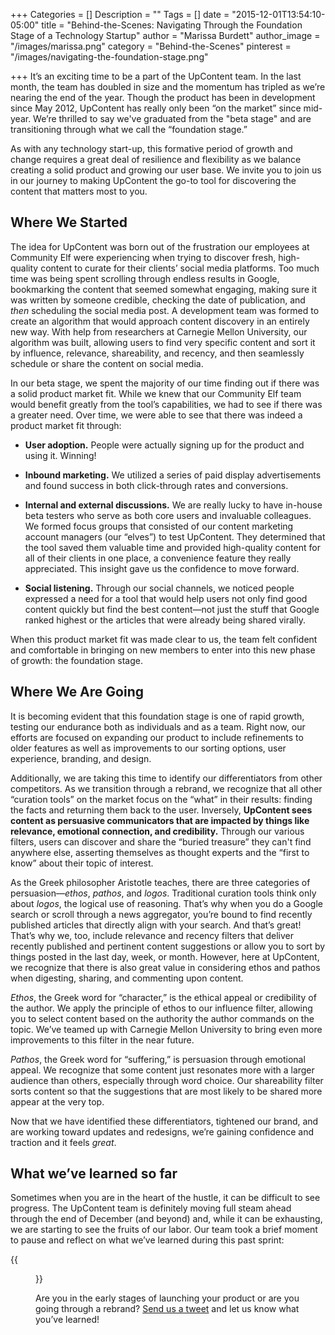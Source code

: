 +++
Categories = []
Description = ""
Tags = []
date = "2015-12-01T13:54:10-05:00"
title = "Behind-the-Scenes: Navigating Through the Foundation Stage of a Technology Startup"
author = "Marissa Burdett"
author_image = "/images/marissa.png"
category = "Behind-the-Scenes"
pinterest = "/images/navigating-the-foundation-stage.png"

+++
It’s an exciting time to be a part of the UpContent team. In the last month, the team has doubled in size and the momentum has tripled as we’re nearing the end of the year. Though the product has been in development since May 2012, UpContent has really only been “on the market” since mid-year. We’re thrilled to say we've graduated from the "beta stage" and are transitioning through what we call the “foundation stage.”

As with any technology start-up, this formative period of growth and change requires a great deal of resilience and flexibility as we balance creating a solid product and growing our user base. We invite you to join us in our journey to making UpContent the go-to tool for discovering the content that matters most to you.

## Where We Started

The idea for UpContent was born out of the frustration our employees at Community Elf were experiencing when trying to discover fresh, high-quality content to curate for their clients’ social media platforms. Too much time was being spent scrolling through endless results in Google, bookmarking the content that seemed somewhat engaging, making sure it was written by someone credible, checking the date of publication, and *then* scheduling the social media post. A development team was formed to create an algorithm that would approach content discovery in an entirely new way. With help from researchers at Carnegie Mellon University, our algorithm was built, allowing users to find very specific content and sort it by influence, relevance, shareability, and recency, and then seamlessly schedule or share the content on social media.

In our beta stage, we spent the majority of our time finding out if there was a solid product market fit. While we knew that our Community Elf team would benefit greatly from the tool’s capabilities, we had to see if there was a greater need. Over time, we were able to see that there was indeed a product market fit through:

- **User adoption.** People were actually signing up for the product and using it. Winning!

- **Inbound marketing.** We utilized a series of paid display advertisements and found success in both click-through rates and conversions.

- **Internal and external discussions.** We are really lucky to have in-house beta testers who serve as both core users and invaluable colleagues. We formed focus groups that consisted of our content marketing account managers (our “elves”) to test UpContent. They determined that the tool saved them valuable time and provided high-quality content for all of their clients in one place, a convenience feature they really appreciated. This insight gave us the confidence to move forward.

- **Social listening.** Through our social channels, we noticed people expressed a need for a tool that would help users not only find good content quickly but find the best content—not just the stuff that Google ranked highest or the articles that were already being shared virally.

When this product market fit was made clear to us, the team felt confident and comfortable in bringing on new members to enter into this new phase of growth: the foundation stage.

## Where We Are Going

It is becoming evident that this foundation stage is one of rapid growth, testing our endurance both as individuals and as a team. Right now, our efforts are focused on expanding our product to include refinements to older features as well as improvements to our sorting options, user experience, branding, and design.

Additionally, we are taking this time to identify our differentiators from other competitors. As we transition through a rebrand, we recognize that all other “curation tools” on the market focus on the “what” in their results: finding the facts and returning them back to the user. Inversely, **UpContent sees content as persuasive communicators that are impacted by things like relevance, emotional connection, and credibility.** Through our various filters, users can discover and share the “buried treasure” they can't find anywhere else, asserting themselves as thought experts and the “first to know” about their topic of interest.

As the Greek philosopher Aristotle teaches, there are three categories of persuasion—*ethos*, *pathos*, and *logos*. Traditional curation tools think only about *logos*, the logical use of reasoning. That’s why when you do a Google search or scroll through a news aggregator, you’re bound to find recently published articles that directly align with your search. And that’s great! That’s why we, too, include relevance and recency filters that deliver recently published and pertinent content suggestions or allow you to sort by things posted in the last day, week, or month. However, here at UpContent, we recognize that there is also great value in considering ethos and pathos when digesting, sharing, and commenting upon content.

*Ethos*, the Greek word for “character,” is the ethical appeal or credibility of the author. We apply the principle of ethos to our influence filter, allowing you to select content based on the authority the author commands on the topic. We’ve teamed up with Carnegie Mellon University to bring even more improvements to this filter in the near future.

*Pathos*, the Greek word for “suffering,” is persuasion through emotional appeal. We recognize that some content just resonates more with a larger audience than others, especially through word choice. Our shareability filter sorts content so that the suggestions that are most likely to be shared more appear at the very top.

Now that we have identified these differentiators, tightened our brand, and are working toward updates and redesigns, we’re gaining confidence and traction and it feels *great*.

## What we’ve learned so far

Sometimes when you are in the heart of the hustle, it can be difficult to see progress. The UpContent team is definitely moving full steam ahead through the end of December (and beyond) and, while it can be exhausting, we are starting to see the fruits of our labor. Our team took a brief moment to pause and reflect on what we’ve learned during this past sprint:

{{<figure src="/images/stayingScrappy.png" title="" alt="Staying Scrappy" caption-top="false">}}

Are you in the early stages of launching your product or are you going through a rebrand? [Send us a tweet](http://twitter.com/getupcontent) and let us know what you’ve learned!
